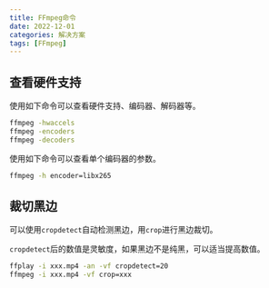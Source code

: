 ```yaml
---
title: FFmpeg命令
date: 2022-12-01
categories: 解决方案
tags: [FFmpeg]
---
```


## 查看硬件支持

使用如下命令可以查看硬件支持、编码器、解码器等。

``` bash
ffmpeg -hwaccels
ffmpeg -encoders
ffmpeg -decoders
```

使用如下命令可以查看单个编码器的参数。

``` bash
ffmpeg -h encoder=libx265
```

## 裁切黑边

可以使用`cropdetect`自动检测黑边，用`crop`进行黑边裁切。

`cropdetect`后的数值是灵敏度，如果黑边不是纯黑，可以适当提高数值。

``` bash
ffplay -i xxx.mp4 -an -vf cropdetect=20
ffmpeg -i xxx.mp4 -vf crop=xxx
```
